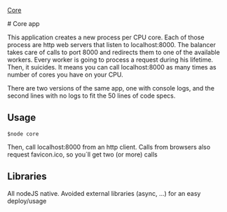 [Core](#Core)	
  
<a name="core"/>
# Core app

This application creates a new process per CPU core. Each of those process are http web servers that listen to localhost:8000. The balancer takes care of calls to port 8000 and redirects them to one of the available workers. Every worker is going to process a request during his lifetime. Then, it suicides. It means you can call localhost:8000 as many times as number of cores you have on your CPU.

There are two versions of the same app, one with console logs, and the second lines with no logs to fit the 50 lines of code specs.

## Usage
```
$node core
```
Then, call localhost:8000 from an http client. Calls from browsers also request favicon.ico, so you´ll get two (or more) calls

## Libraries
All nodeJS native. Avoided external libraries (async, ...) for an easy deploy/usage
